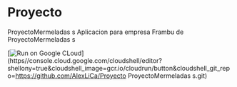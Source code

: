 # Proyecto
ProyectoMermeladas
s
Aplicacion para empresa Frambu de 
ProyectoMermeladas
s

[![Run on Google CLoud](https://storage.googleapis.com/cloudrun/button.svg)](https//console.cloud.google.com/cloudshell/editor?shellony=true&cloudshell_image=gcr.io/cloudrun/button&cloudshell_git_repo=https://github.com/AlexLiCa/Proyecto
ProyectoMermeladas
s.git)